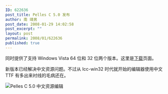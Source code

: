 ```yaml
---
ID: 622636
post_title: Pelles C 5.0 发布
author: 南 靖男
post_date: 2008-01-29 14:02:58
post_excerpt: ""
layout: post
permalink: 2008/01/622636
published: true
---
```

<p>同时提供了支持 Windows Vista 64 位和 32 位两个版本。这里是<a href="http://www.smorgasbordet.com/pellesc/download.htm">下载</a>页面。</p>
<p>新版本已经解决中文资源问题。不过从 lcc-win32 时代就开始的编辑器使用中文 TTF 有多出来衬线的毛病还在。</p>
<p><img src="https://larryli.cn/wp-content/uploads/50/5051/2008/01/pellesc5.png" alt="Pelles C 5.0 中文资源编辑" /></p>